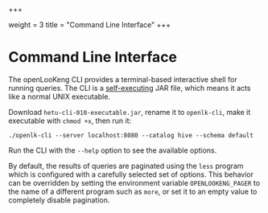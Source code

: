 +++

weight = 3
title = "Command Line Interface"
+++

# Command Line Interface

The openLooKeng CLI provides a terminal-based interactive shell for running queries. The CLI is a [self-executing](http://skife.org/java/unix/2011/06/20/really_executable_jars.html) JAR file, which means it acts like a normal UNIX executable.

Download `hetu-cli-010-executable.jar`, rename it to `openlk-cli`, make
it executable with `chmod +x`, then run it:

``` shell
./openlk-cli --server localhost:8080 --catalog hive --schema default
```

Run the CLI with the `--help` option to see the available options.

By default, the results of queries are paginated using the `less` program which is configured with a carefully selected set of options. This behavior can be overridden by setting the environment variable `OPENLOOKENG_PAGER` to the name of a different program such as `more`, or set it to an empty value to completely disable pagination.
